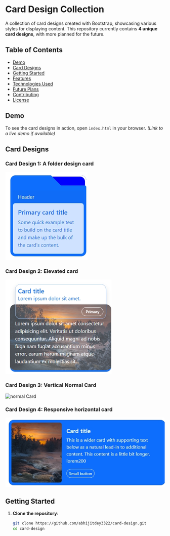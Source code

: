 # Card Design Collection

A collection of card designs created with Bootstrap, showcasing various styles for displaying content. This repository currently contains **4 unique card designs**, with more planned for the future.

## Table of Contents

- [Demo](#demo)
- [Card Designs](#card-designs)
- [Getting Started](#getting-started)
- [Features](#features)
- [Technologies Used](#technologies-used)
- [Future Plans](#future-plans)
- [Contributing](#contributing)
- [License](#license)

## Demo

To see the card designs in action, open `index.html` in your browser. *(Link to a live demo if available)*

## Card Designs

### Card Design 1: A folder design card
![Folder Card](folder.jpeg)

### Card Design 2: Elevated card
![Elevated Card](elevated.jpeg)

### Card Design 3: Vertical Normal Card
![normal Card](bormal.jpeg)

### Card Design 4: Responsive horizontal card
![Horizontal Card](horizontal.jpeg)

## Getting Started

1. **Clone the repository**:
   ```bash
   git clone https://github.com/abhijitdey3322/card-design.git
   cd card-design
